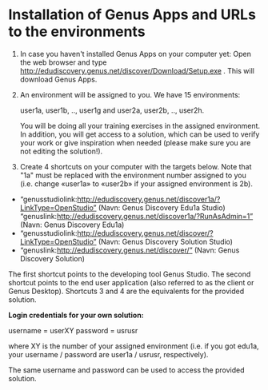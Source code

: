 # Installation of Genus Apps and URLs to the environments

1.	In case you haven't installed Genus Apps on your computer yet: Open the web browser and type http://edudiscovery.genus.net/discover/Download/Setup.exe . This will download Genus Apps.
2.	An environment will be assigned to you. We have 15 environments: 
    
    user1a, user1b, .., user1g and user2a, user2b, .., user2h. 
    
	You will be doing all your training exercises in the assigned environment. In addition, you will get access to a solution, which can be used to verify your work or give inspiration when needed (please make sure you are not editing the solution!).
3.	Create 4 shortcuts on your computer with the targets below. Note that "1a" must be replaced with the environment number assigned to you (i.e. change «user1a» to «user2b» if your assigned environment is 2b).
  * “genusstudiolink:http://edudiscovery.genus.net/discover1a/?LinkType=OpenStudio” 
(Navn: Genus Discovery Edu1a Studio)
 “genuslink:http://edudiscovery.genus.net/discover1a/?RunAsAdmin=1” 
(Navn: Genus Discovery Edu1a)
  * “genusstudiolink:http://edudiscovery.genus.net/discover/?LinkType=OpenStudio” 
(Navn: Genus Discovery Solution Studio)
  * “genuslink:http://edudiscovery.genus.net/discover/” 
(Navn: Genus Discovery Solution)

The first shortcut points to the developing tool Genus Studio. The second shortcut points to the end user application (also referred to as the client or Genus Desktop). Shortcuts 3 and 4 are the equivalents for the provided solution.

**Login credentials for your own solution:**

username = userXY 
password = usrusr

where XY is the number of your assigned environment (i.e. if you got edu1a, your username / password are user1a / usrusr, respectively).

The same username and password can be used to access the provided solution.
